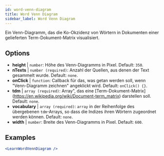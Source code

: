 ```yaml
---
id: word-venn-diagram
title: Word Venn Diagram
sidebar_label: Word Venn Diagram
---
```


Ein Venn-Diagramm, das die Ko-Okzidenz von Wörtern in Dokumenten einer gelieferten Term-Dokument-Matrix visualisiert.

## Options

* __height__ | `number`: Höhe des Venn-Diagramms in Pixel. Default: `350`.
* __nTexts__ | `number (required)`: Anzahl der Quellen, aus denen der Text gesammelt wurde. Default: `none`.
* __onClick__ | `function`: Callback für das, was getan werden soll, wenn "Venn-Diagramm zeichnen" angeklickt wird. Default: `onClick() {}`.
* __tdm__ | `array (required)`: Array", das eine [Term-Dokument-Matrix] (https://en.wikipedia.org/wiki/Document-term_matrix) darstellen soll. Default: `none`.
* __vocabulary__ | `array (required)`: `array` in der Reihenfolge des übergebenen `tdm`-Arrays, so dass die Indizes ihren Wörtern zugeordnet werden können. Default: `none`.
* __width__ | `number`: Breite des Venn-Diagramms in Pixel. Default: `600`.


## Examples

```jsx live
<LearnWordVennDiagram />
```

